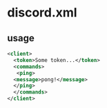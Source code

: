 # discord.xml

## usage
```xml
<client>
  <token>Some token...</token>
  <commands>
   <ping>
  <message>pong!</message>
  </ping>
  </commands>
</client>
```
